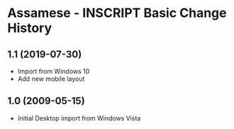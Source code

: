 Assamese - INSCRIPT Basic Change History
====================

1.1 (2019-07-30)
----------------
* Import from Windows 10
* Add new mobile layout

1.0 (2009-05-15)
----------------------
* Initial Desktop import from Windows Vista

